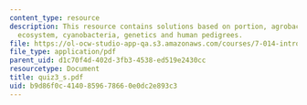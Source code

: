 ```yaml
---
content_type: resource
description: This resource contains solutions based on portion, agrobacterium tumefaciens,
  ecosystem, cyanobacteria, genetics and human pedigrees.
file: https://ol-ocw-studio-app-qa.s3.amazonaws.com/courses/7-014-introductory-biology-spring-2005/b9d86f0c4140859678660e0dc2e893c3_quiz3_s.pdf
file_type: application/pdf
parent_uid: d1c70f4d-402d-3fb3-4538-ed519e2430cc
resourcetype: Document
title: quiz3_s.pdf
uid: b9d86f0c-4140-8596-7866-0e0dc2e893c3
---
```

